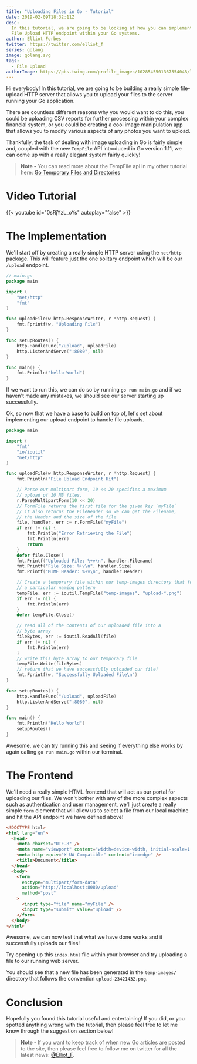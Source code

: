 ```yaml
---
title: "Uploading Files in Go - Tutorial"
date: 2019-02-09T18:32:11Z
desc:
  In this tutorial, we are going to be looking at how you can implement a simple
  File Upload HTTP endpoint within your Go systems.
author: Elliot Forbes
twitter: https://twitter.com/elliot_f
series: golang
image: golang.svg
tags:
  - File Upload
authorImage: https://pbs.twimg.com/profile_images/1028545501367554048/lzr43cQv_400x400.jpg
---
```


Hi everybody! In this tutorial, we are going to be building a really simple
file-upload HTTP server that allows you to upload your files to the server
running your Go application.

There are countless different reasons why you would want to do this, you could
be uploading CSV reports for further processing within your complex financial
system, or you could be creating a cool image manipulation app that allows you
to modify various aspects of any photos you want to upload.

Thankfully, the task of dealing with image uploading in Go is fairly simple and,
coupled with the new `TempFile` API introduced in Go version 1.11, we can come
up with a really elegant system fairly quickly!

> **Note -** You can read more about the TempFile api in my other tutorial here:
> [Go Temporary Files and Directories](/golang/temporary-files-directories-go-111/)

# Video Tutorial

{{< youtube id="0sRjYzL_oYs" autoplay="false" >}}

# The Implementation

We'll start off by creating a really simple HTTP server using the `net/http`
package. This will feature just the one solitary endpoint which will be our
`/upload` endpoint.

```go
// main.go
package main

import (
    "net/http"
    "fmt"
)

func uploadFile(w http.ResponseWriter, r *http.Request) {
    fmt.Fprintf(w, "Uploading File")
}

func setupRoutes() {
    http.HandleFunc("/upload", uploadFile)
    http.ListenAndServe(":8080", nil)
}

func main() {
    fmt.Println("hello World")
}
```

If we want to run this, we can do so by running `go run main.go` and if we
haven't made any mistakes, we should see our server starting up successfully.

Ok, so now that we have a base to build on top of, let's set about implementing
our upload endpoint to handle file uploads.

```go
package main

import (
    "fmt"
    "io/ioutil"
    "net/http"
)

func uploadFile(w http.ResponseWriter, r *http.Request) {
    fmt.Println("File Upload Endpoint Hit")

    // Parse our multipart form, 10 << 20 specifies a maximum
    // upload of 10 MB files.
    r.ParseMultipartForm(10 << 20)
    // FormFile returns the first file for the given key `myFile`
    // it also returns the FileHeader so we can get the Filename,
    // the Header and the size of the file
    file, handler, err := r.FormFile("myFile")
    if err != nil {
        fmt.Println("Error Retrieving the File")
        fmt.Println(err)
        return
    }
    defer file.Close()
    fmt.Printf("Uploaded File: %+v\n", handler.Filename)
    fmt.Printf("File Size: %+v\n", handler.Size)
    fmt.Printf("MIME Header: %+v\n", handler.Header)

    // Create a temporary file within our temp-images directory that follows
    // a particular naming pattern
    tempFile, err := ioutil.TempFile("temp-images", "upload-*.png")
    if err != nil {
        fmt.Println(err)
    }
    defer tempFile.Close()

    // read all of the contents of our uploaded file into a
    // byte array
    fileBytes, err := ioutil.ReadAll(file)
    if err != nil {
        fmt.Println(err)
    }
    // write this byte array to our temporary file
    tempFile.Write(fileBytes)
    // return that we have successfully uploaded our file!
    fmt.Fprintf(w, "Successfully Uploaded File\n")
}

func setupRoutes() {
    http.HandleFunc("/upload", uploadFile)
    http.ListenAndServe(":8080", nil)
}

func main() {
    fmt.Println("Hello World")
    setupRoutes()
}

```

Awesome, we can try running this and seeing if everything else works by again
calling `go run main.go` within our terminal.

# The Frontend

We'll need a really simple HTML frontend that will act as our portal for
uploading our files. We won't bother with any of the more complex aspects such
as authentication and user management, we'll just create a really simple `form`
element that will allow us to select a file from our local machine and hit the
API endpoint we have defined above!

```html
<!DOCTYPE html>
<html lang="en">
  <head>
    <meta charset="UTF-8" />
    <meta name="viewport" content="width=device-width, initial-scale=1.0" />
    <meta http-equiv="X-UA-Compatible" content="ie=edge" />
    <title>Document</title>
  </head>
  <body>
    <form
      enctype="multipart/form-data"
      action="http://localhost:8080/upload"
      method="post"
    >
      <input type="file" name="myFile" />
      <input type="submit" value="upload" />
    </form>
  </body>
</html>
```

Awesome, we can now test that what we have done works and it successfully
uploads our files!

Try opening up this `index.html` file within your browser and try uploading a
file to our running web server.

You should see that a new file has been generated in the `temp-images/`
directory that follows the convention `upload-23421432.png`.

# Conclusion

Hopefully you found this tutorial useful and entertaining! If you did, or you
spotted anything wrong with the tutorial, then please feel free to let me know
through the suggestion section below!

> **Note -** If you want to keep track of when new Go articles are posted to the
> site, then please feel free to follow me on twitter for all the latest news:
> [@Elliot_F](https://twitter.com/elliot_f).
